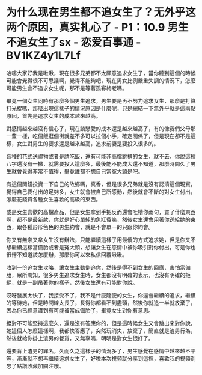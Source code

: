 # 为什么现在男生都不追女生了？无外乎这两个原因，真实扎心了 - P1：10.9 男生不追女生了sx - 恋爱百事通 - BV1KZ4y1L7Lf

哈嘍大家好我是啾啾，現在很多兄弟都不太願意追求女生了，當你聽到這個的時候可能會覺得很不可思議啊，覺得不能夠吧，現在男女比例嚴重失調的情況下，怎麼可能男生會不追求女生呢，那不是等著孤寡終老嗎。

畢竟一個女生同時有那麼多個男生追求，男生要是再不努力追求女生，那麼是打算打光棍嗎，那麼出現這樣子的情況原因是什麼呢，只是總結一下無外乎就是這兩點原因，首先是追求女生的成本越來越高。

對感情越來越沒有信心了，現在談戀愛的成本還是越來越高了，有的像我們父母那一輩一樣，吃個飯逛個街就差不多可以拉個小手，確定關係了，但是現在卻不是這樣，女生對男生的要求還是越來越高，追求前妻是要投入很多的。

各種的花式送禮物或者是請吃飯，還有可能非高檔跳槽的女生，就不去，你說這種八字還沒有一撇，就需要投入這麼多，最後能不能成大還不知道，那麼時間久了男生就會覺得非常不值得，畢竟誰都不想自己當冤大頭是吧。

有這個閒錢投資一下自己的故鄉嗎，真香，但是很多兄弟就是沒有認清這個現實，覺得自己要付出的足夠多，女生就會被自己所感動，然後就會不斷的對女生付出，怎麼花錢買各種女生喜歡的高級的東西。

或是女生喜歡的高檔產品，但是女生拿到手把反而還會吐槽你兩句，買了什麼東西啊，都不是最新款，你就是好心單純的魚缸費嘛，然後女生還會用著你送給她的東西，跟各種形形色色的男生約會，就是不會單一的只跟你約會。

你又有無奈又拿女生沒有辦法，只能繼續這樣子用最傻的方式追求她，但是你又不想繼續這樣當備胎或者是冤大頭，想讓女生在感情中被你吸引對你付出，可是你也很懵不知道該怎麼辦，那麼你可以來私信回覆啾啾。

收到一份追女生攻略，讓女生主動倒追你，然後是得不到女生的回應，害怕當備胎，眾所周知，很多男生追求女生時，女生都沒有明確的表示，也沒有明確的拒絕，就是一副吊著你的樣子，然後女生還有可能對你說。

哎呀發展太快了，我接受不了，我不是什麼隨便的女生，你還會繼續的追求，繼續的等待她，但是時間線太長了，長得你都看不到盡頭，然後你就追一半就放棄了，因為你已經意識到有可能被當成備胎了，畢竟女生對你有意思。

絕對不可能堅持這麼久，還是沒有答應你的，但是這時候女生又會跳出來對你說，她這個人怎麼這樣啊，我都快答應了，突然玩消失，放棄了，簡直就是渣男行為，然後就給你掛上渣男的餐貨，又無辜嗎，明明是對女生很好了。

還要背上渣男的罪名，久而久之這樣子的情況多了，男生感覺在感情中越來越不平等，漸漸就不想再繼續追求女生了，好啦本次視頻就分享到這裡，喜歡我的視頻別忘了點讚收藏加關注哦。

